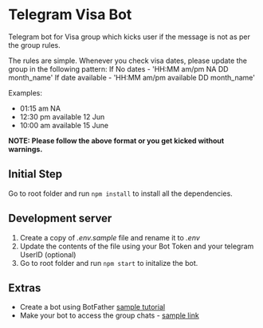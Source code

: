 # Telegram Visa Bot

Telegram bot for Visa group which kicks user if the message is not as per the group rules.

The rules are simple.
Whenever you check visa dates, please update the group in the following pattern:
If No dates - 'HH:MM am/pm NA DD month_name'
If date available - 'HH:MM am/pm available DD month_name'

Examples:
- 01:15 am NA
- 12:30 pm available 12 Jun
- 10:00 am available 15 June

**NOTE: Please follow the above format or you get kicked without warnings.**

## Initial Step

Go to root folder and run `npm install` to install all the dependencies.

## Development server

1. Create a copy of *.env.sample* file and rename it to *.env*
2. Update the contents of the file using your Bot Token and your telegram UserID (optional)
3. Go to root folder and run `npm start` to initalize the bot.

## Extras

- Create a bot using BotFather [sample tutorial](https://docs.microsoft.com/en-us/azure/bot-service/bot-service-channel-connect-telegram?view=azure-bot-service-4.0)
- Make your bot to access the group chats - [sample link](https://stackoverflow.com/questions/50204633/allow-bot-to-access-telegram-group-messages)
